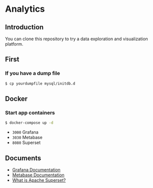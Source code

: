 # Analytics

## Introduction

You can clone this repository to try a data exploration and visualization platform.

## First

### If you have a dump file

```bash
$ cp yourdumpfile mysql/initdb.d
```
## Docker

### Start app containers

```bash
$ docker-compose up -d
```

- `3000` Grafana
- `3030` Metabase
- `8080` Superset

## Documents

- [Grafana Documentation](https://grafana.com/docs/grafana/latest/)
- [Metabase Documentation](https://www.metabase.com/docs/latest/)
- [What is Apache Superset?](https://superset.apache.org/docs/intro/)
